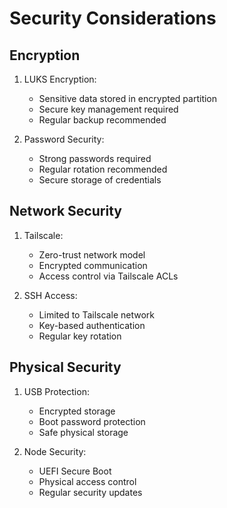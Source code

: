 # Security Considerations

## Encryption

1. LUKS Encryption:
   - Sensitive data stored in encrypted partition
   - Secure key management required
   - Regular backup recommended

2. Password Security:
   - Strong passwords required
   - Regular rotation recommended
   - Secure storage of credentials

## Network Security

1. Tailscale:
   - Zero-trust network model
   - Encrypted communication
   - Access control via Tailscale ACLs

2. SSH Access:
   - Limited to Tailscale network
   - Key-based authentication
   - Regular key rotation

## Physical Security

1. USB Protection:
   - Encrypted storage
   - Boot password protection
   - Safe physical storage

2. Node Security:
   - UEFI Secure Boot
   - Physical access control
   - Regular security updates
